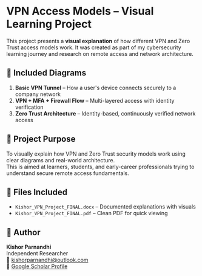 # VPN Access Models – Visual Learning Project

This project presents a **visual explanation** of how different VPN and Zero Trust access models work. It was created as part of my cybersecurity learning journey and research on remote access and network architecture.

## 📌 Included Diagrams

1. **Basic VPN Tunnel** – How a user's device connects securely to a company network
2. **VPN + MFA + Firewall Flow** – Multi-layered access with identity verification
3. **Zero Trust Architecture** – Identity-based, continuously verified network access

## 🧠 Project Purpose

To visually explain how VPN and Zero Trust security models work using clear diagrams and real-world architecture.  
This is aimed at learners, students, and early-career professionals trying to understand secure remote access fundamentals.

## 📁 Files Included

- `Kishor_VPN_Project_FINAL.docx` – Documented explanations with visuals
- `Kishor_VPN_Project_FINAL.pdf` – Clean PDF for quick viewing

## 👤 Author

**Kishor Parnandhi**  
Independent Researcher  
📧 kishorparnandhi@outlook.com  
🔗 [Google Scholar Profile](https://scholar.google.com/citations?user=R-aXFgQAAAAJ)
